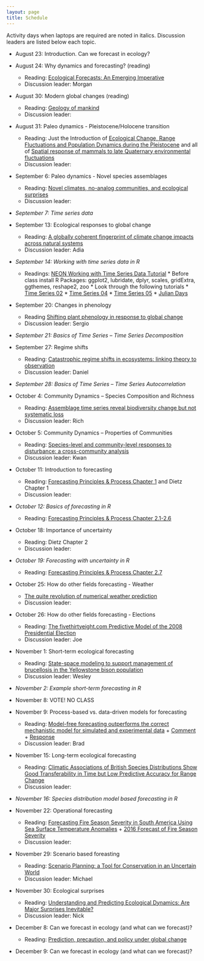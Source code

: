 ```yaml
---
layout: page
title: Schedule
---
```

Activity days when laptops are required are noted in italics. Discussion leaders are listed below each topic.

* August 23: Introduction. Can we forecast in ecology?

* August 24: Why dynamics and forecasting? (reading)
    * Reading: [Ecological Forecasts: An Emerging Imperative](https://doi.org/10.1126/science.293.5530.657)
    * Discussion leader: Morgan

* August 30: Modern global changes (reading)
    * Reading: [Geology of mankind](https://doi.org/10.1038/415023a)
    * Discussion leader:
 
* August 31:  Paleo dynamics - Pleistocene/Holocene transition
    * Reading: Just the Introduction of
      [Ecological Change, Range Fluctuations and Population Dynamics during the Pleistocene](https://doi.org/10.1016/j.cub.2009.06.030)
      and all of
      [Spatial response of mammals to late Quaternary environmental fluctuations](http://ib.berkeley.edu/labs/barnosky/FAUNMAP_Science.pdf)
    * Discussion leader: 

* September 6: Paleo dynamics - Novel species assemblages
    * Reading: [Novel climates, no-analog communities, and ecological surprises](https://doi.org/10.1890/070037)
    * Discussion leader:
 
* *September 7: Time series data*
 
* September 13: Ecological responses to global change
    * Reading: [A globally coherent fingerprint of climate change impacts across natural systems](https://doi.org/10.1038/nature01286)
    * Discussion leader: Adia
 
* *September 14: Working with time series data in R*
    * Readings: [NEON Working with Time Series Data Tutorial](http://neondataskills.org/tutorial-series/tabular-time-series/)
          * Before class install R Packages: ggplot2, lubridate, dplyr, scales, gridExtra, ggthemes, reshape2, zoo
          * Look through the following tutorials
               *  [Time Series 02](http://neondataskills.org/R/time-series-convert-date-time-class-POSIX/)
               *  [Time Series 04](http://neondataskills.org/R/time-series-subset-dplyr/)
               *  [Time Series 05](http://neondataskills.org/R/time-series-plot-ggplot/)
               *  [Julian Days](http://neondataskills.org/R/julian-day-conversion/)

* September 20: Changes in phenology
    * Reading [Shifting plant phenology in response to global change](https://doi.org/10.1016/j.tree.2007.04.003)
    * Discussion leader: Sergio
 
* *September 21: Basics of Time Series – Time Series Decomposition*

* September 27: Regime shifts
    * Reading: [Catastrophic regime shifts in ecosystems: linking theory to observation](http://dx.doi.org/10.1016/j.tree.2003.09.002)
    * Discussion leader: Daniel
 
* *September 28: Basics of Time Series – Time Series Autocorrelation*

* October 4: Community Dynamics – Species Composition and Richness 
    * Reading: [Assemblage time series reveal biodiversity change but not systematic loss](https://doi.org/10.1126/science.1248484)
    * Discussion leader: Rich
 
* October 5: Community Dynamics – Properties of Communities
    * Reading: [Species-level and community-level responses to disturbance: a cross-community analysis](https://doi.org/10.1890/13-2250.1)
    * Discussion leader: Kwan
 
* October 11: Introduction to forecasting
    * Reading:
      [Forecasting Principles & Process Chapter 1](https://www.otexts.org/fpp/1)
      and Dietz Chapter 1
    * Discussion leader:

* *October 12: Basics of forecasting in R*
    * Reading: [Forecasting Principles & Process Chapter 2.1-2.6](https://www.otexts.org/fpp/2)

* October 18: Importance of uncertainty
    * Reading: Dietz Chapter 2
    * Discussion leader:
 
* *October 19: Forecasting with uncertainty in R*
    * Reading: [Forecasting Principles & Process Chapter 2.7](https://www.otexts.org/fpp/2/7)

* October 25: How do other fields forecasting - Weather
    * [The quite revolution of numerical weather prediction](https://doi.org/10.1038/nature14956)
    * Discussion leader:
 
* October 26: How do other fields forecasting - Elections
    * Reading:
[The fivethirtyeight.com Predictive Model of the 2008 Presidential Election](https://www.causeweb.org/cause/archive/stats/STATS_50.pdf)
    * Discussion leader: Joe
 
* November 1: Short-term ecological forecasting
    * Reading: [State-space modeling to support management of brucellosis in the Yellowstone bison population](https://doi.org/10.1890/14-1413.1) 
    * Discussion leader: Wesley
 
* *November 2: Example short-term forecasting in R*

* November 8: VOTE! NO CLASS

* November 9: Process-based vs. data-driven models for forecasting
    * Reading:
[Model-free forecasting outperforms the correct mechanistic model for simulated and experimental data](https://doi.org/10.1073/pnas.1216076110) +
[Comment](https://doi.org/10.1073/pnas.1308603110) + [Response](https://doi.org/10.1073/pnas.1312461110)
    * Discussion leader: Brad

* November 15: Long-term ecological forecasting
    * Reading: [Climatic Associations of British Species Distributions Show Good Transferability in Time but Low Predictive Accuracy for Range Change](http://dx.doi.org/10.1371/journal.pone.0040212) 
    * Discussion leader:
 
* *November 16: Species distribution model based forecasting in R*

* November 22: Operational forecasting
    * Reading:
      [Forecasting Fire Season Severity in South America Using Sea Surface Temperature Anomalies](https://doi.org/10.1126/science.1209472) +
      [2016 Forecast of Fire Season Severity](http://www.ess.uci.edu/~amazonfirerisk/ForecastWeb/SAMFSS2016.html)
    * Discussion leader:
 
* November 29: Scenario based foreasting
    * Reading: [Scenario Planning: a Tool for Conservation in an Uncertain World](10.1046/j.1523-1739.2003.01491.x)
    * Discussion leader: Michael
 
* November 30: Ecological surprises
    * Reading: [Understanding and Predicting Ecological Dynamics: Are Major Surprises Inevitable?](https://doi.org/10.1890/07-0965.1)
    * Discussion leader: Nick

* December 8: Can we forecast in ecology (and what can we forecast)?
    * Reading: [Prediction, precaution, and policy under global change](https://doi.org/10.1126/science.1261824)

* December 9: Can we forecast in ecology (and what can we forecast)?
